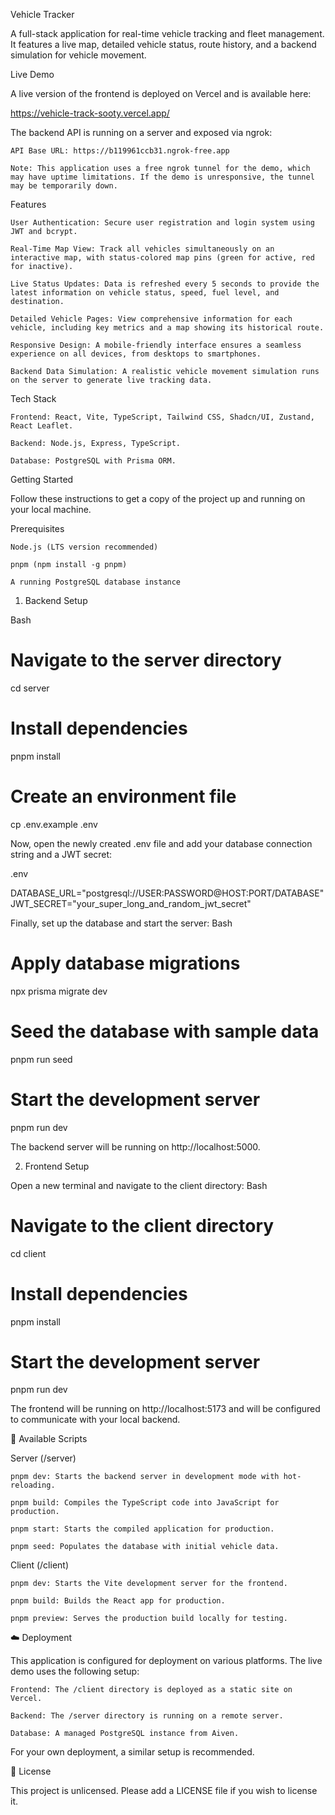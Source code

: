 Vehicle Tracker

A full-stack application for real-time vehicle tracking and fleet management. It features a live map, detailed vehicle status, route history, and a backend simulation for vehicle movement.

Live Demo

A live version of the frontend is deployed on Vercel and is available here:

https://vehicle-track-sooty.vercel.app/

The backend API is running on a server and exposed via ngrok:

    API Base URL: https://b119961ccb31.ngrok-free.app

    Note: This application uses a free ngrok tunnel for the demo, which may have uptime limitations. If the demo is unresponsive, the tunnel may be temporarily down.

Features

    User Authentication: Secure user registration and login system using JWT and bcrypt.

    Real-Time Map View: Track all vehicles simultaneously on an interactive map, with status-colored map pins (green for active, red for inactive).

    Live Status Updates: Data is refreshed every 5 seconds to provide the latest information on vehicle status, speed, fuel level, and destination.

    Detailed Vehicle Pages: View comprehensive information for each vehicle, including key metrics and a map showing its historical route.

    Responsive Design: A mobile-friendly interface ensures a seamless experience on all devices, from desktops to smartphones.

    Backend Data Simulation: A realistic vehicle movement simulation runs on the server to generate live tracking data.

Tech Stack

    Frontend: React, Vite, TypeScript, Tailwind CSS, Shadcn/UI, Zustand, React Leaflet.

    Backend: Node.js, Express, TypeScript.

    Database: PostgreSQL with Prisma ORM.

Getting Started

Follow these instructions to get a copy of the project up and running on your local machine.

Prerequisites

    Node.js (LTS version recommended)

    pnpm (npm install -g pnpm)

    A running PostgreSQL database instance

1. Backend Setup

Bash

# Navigate to the server directory

cd server

# Install dependencies

pnpm install

# Create an environment file

cp .env.example .env

Now, open the newly created .env file and add your database connection string and a JWT secret:

.env

DATABASE_URL="postgresql://USER:PASSWORD@HOST:PORT/DATABASE"
JWT_SECRET="your_super_long_and_random_jwt_secret"

Finally, set up the database and start the server:
Bash

# Apply database migrations

npx prisma migrate dev

# Seed the database with sample data

pnpm run seed

# Start the development server

pnpm run dev

The backend server will be running on http://localhost:5000.

2. Frontend Setup

Open a new terminal and navigate to the client directory:
Bash

# Navigate to the client directory

cd client

# Install dependencies

pnpm install

# Start the development server

pnpm run dev

The frontend will be running on http://localhost:5173 and will be configured to communicate with your local backend.

📜 Available Scripts

Server (/server)

    pnpm dev: Starts the backend server in development mode with hot-reloading.

    pnpm build: Compiles the TypeScript code into JavaScript for production.

    pnpm start: Starts the compiled application for production.

    pnpm seed: Populates the database with initial vehicle data.

Client (/client)

    pnpm dev: Starts the Vite development server for the frontend.

    pnpm build: Builds the React app for production.

    pnpm preview: Serves the production build locally for testing.

☁️ Deployment

This application is configured for deployment on various platforms. The live demo uses the following setup:

    Frontend: The /client directory is deployed as a static site on Vercel.

    Backend: The /server directory is running on a remote server.

    Database: A managed PostgreSQL instance from Aiven.

For your own deployment, a similar setup is recommended.

📄 License

This project is unlicensed. Please add a LICENSE file if you wish to license it.
